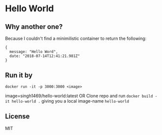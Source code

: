 # Hello World

## Why another one?
Because I couldn't find a minimilistic container to return the following:

```
{
  message: "Hello Word",
  date: "2018-07-14T12:41:21.981Z"
}
```

## Run it by
`docker run -it -p 3000:3000 <image>`

image=singh1469/hello-world:latest
OR
Clone repo and run `docker build -it hello-world .` giving you a local image-name `hello-world`

## License
MIT
